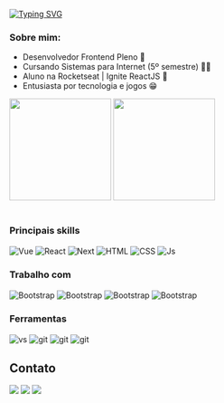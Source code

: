 [![Typing SVG](https://readme-typing-svg.demolab.com?font=Fira+Code&size=32&duration=2500&pause=1000&color=31D6D7&vCenter=true&width=600&lines=Prazer%2C+sou+Rafael+Trevisan;Desenvolvedor+Front-end)](https://git.io/typing-svg)

### Sobre mim: 
* Desenvolvedor Frontend Pleno 🚀
* Cursando Sistemas para Internet (5º semestre) 🧑‍🎓
* Aluno na Rocketseat | Ignite ReactJS 📝
* Entusiasta por tecnologia e jogos 😁

<div>
  <img height="180cm" src="https://github-readme-stats.vercel.app/api?username=rafaelst2000&show_icons=true&theme=radical">
  <img height="180em" src="https://github-readme-stats.vercel.app/api/top-langs/?username=rafaelst2000&langs_count=4&theme=radical"/>
</div>
<br>

### Principais skills
<div style="display: center">
  <img align="center" alt="Vue" src="https://img.shields.io/badge/VUEJS-3fb27f?style=for-the-badge&logo=vue.js&logoColor=white">
  <img align="center" alt="React" src="https://img.shields.io/badge/React-149eca?style=for-the-badge&logo=react&logoColor=white">
  <img align="center" alt="Next" src="https://img.shields.io/badge/Next-2d2d2d?style=for-the-badge&logo=react&logoColor=white">
  <img align="center" alt="HTML" src="https://img.shields.io/badge/HTML5-E34F26?style=for-the-badge&logo=html5&logoColor=white">
  <img align="center" alt="CSS" src="https://img.shields.io/badge/CSS-0367b2?&style=for-the-badge&logo=css3&logoColor=white">
  <img align="center" alt="Js" src="https://img.shields.io/badge/JavaScript-F7DF1E?style=for-the-badge&logo=javascript&logoColor=black">  
</div>

### Trabalho com
<div>
  <img align="center" alt="Bootstrap" src="https://img.shields.io/badge/Graphql-da0093?style=for-the-badge&logo=graphql&logoColor=white">
  <img align="center" alt="Bootstrap" src="https://img.shields.io/badge/Vuetify-1697f6?style=for-the-badge&logo=vuetify&logoColor=white">
  <img align="center" alt="Bootstrap" src="https://img.shields.io/badge/Sass-c76494?style=for-the-badge&logo=sass&logoColor=white">
  <img align="center" alt="Bootstrap" src="https://img.shields.io/badge/Storybook-ff4785?style=for-the-badge&logo=storybook&logoColor=white">
</div>

### Ferramentas
<div>
  <img align="center" alt="vs" src="https://img.shields.io/badge/VS Code-5C2D91?style=for-the-badge&logo=visual%20studio&logoColor=white">
  <img align="center" alt="git" src="https://img.shields.io/badge/GIT-E44C30?style=for-the-badge&logo=git&logoColor=white"/>
  <img align="center" alt="git" src="https://img.shields.io/badge/Jira-176de5?style=for-the-badge&logo=jira&logoColor=white"/>
  <img align="center" alt="git" src="https://img.shields.io/badge/Figma-0ac97f?style=for-the-badge&logo=figma&logoColor=white"/>
</div>

## Contato
<div style="display: center"> 
  <a href="https://www.linkedin.com/in/rafaelst2000" target="_blank"><img src="https://img.shields.io/badge/LinkedIn-0077B5?style=for-the-badge&logo=linkedin&logoColor=white" target="_blank"></a>
  <a href = "mailto:rafaelst2000@gmail.com"><img src="https://img.shields.io/badge/-Gmail-%23333?style=for-the-badge&logo=gmail&logoColor=white" target="_blank"></a>
  <a href = "https://www.instagram.com/trevizera/"><img src="https://img.shields.io/badge/Instagram-E4405F?style=for-the-badge&logo=instagram&logoColor=white" target="_blank"></a>
</div>
